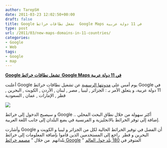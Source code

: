 ```yaml
---
author: TarepSH
date: 2011-03-23 12:02:50+00:00
draft: false
title: Google تشغل نطاقات خرائط  Google Maps في 11 دولة عربية
type: post
url: /2011/03/new-maps-domains-in-11-countries/
categories:
- Google
- Web
tags:
- Google
- map
---
```


[**Google تشغل نطاقات خرائط  Google Maps في 11 دولة عربية**](http://www.it-scoop.com/2011/03/new-maps-domains-in-11-countries)


أعلنت Google يوم أمس على [مدونتها الرسمية](http://google-arabia.blogspot.com/2011/03/new-maps-domains-in-11-countries-in.html?utm_source=feedburner&utm_medium=feed&utm_campaign=Feed%3A+GoogleArabiaBlog+%28Google+Arabia+Blog%29&utm_content=Google+Reader) عن تشغيل نطاقات خرائط Google في 11 دولة عربية، و يتعلق الأمر بـ : الجزائر , ليبيا , مصر , لبنان , الأردن , الكويت , البحرين , قطر , الإمارات , عمان , السعودية


[![](https://lh3.googleusercontent.com/CyGF-MhwUT0aZTG4t_PvauA1bQ139ye5-flUDbnP38dpQycRrrxmgJR9QFiCW7S__swcViH4z0JcmDApSXibpd_m7LlOMhe_SKl7YKInq6yvZiAIk4Q)
](http://www.it-scoop.com/2011/03/new-maps-domains-in-11-countries)


و سيصبح الدخول إلى خرائط Google أكثر سهولة من خلال نطاق البحث المحلي .. إضافة إلى توفر الخرائط بالانجليزية و الفرنسية في بضع البلدان إلى جانب اللغة العربية.

وأشارت Google أن الفضل في توفير الخرائط الحالية لكل من الجزاثر و ليبيا و الكويت و البحرين و قطر  راجع إلى المستخدمين الذين قاموا بإضافة المعلومات إلى خرائط بلدانهم  من خلال " [مصمم خرائط Google](http://maps.google.com/mapmaker?hl=ar&q=%D8%A7%D9%84%D8%AF%D8%A7%D8%B1+%D8%A7%D9%84%D8%A8%D9%8A%D8%B6%D8%A7%D8%A1&gw=30&ll=33.571275,-7.598376&spn=0.039547,0.062914&z=14&vpid=1299597490061) " المتوفر في [180 بلد حول العالم](http://maps.google.com/support/bin/answer.py?hlrm=ar&answer=155415)
